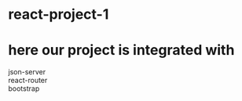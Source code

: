 # react-project-1
# here our project is integrated with 
  json-server\
  react-router\
  bootstrap
  
